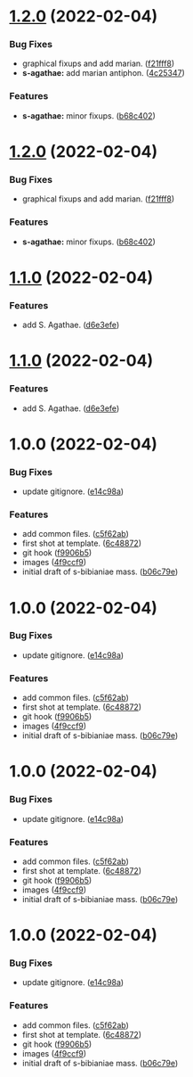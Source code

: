 # [1.2.0](https://github.com/2e0byo/StcuthbertsMasses/compare/v1.1.0...v1.2.0) (2022-02-04)


### Bug Fixes

* graphical fixups and add marian. ([f21fff8](https://github.com/2e0byo/StcuthbertsMasses/commit/f21fff81e68bfd3ac6789ece24decca20e20115f))
* **s-agathae:** add marian antiphon. ([4c25347](https://github.com/2e0byo/StcuthbertsMasses/commit/4c253473977ca54b8fe419963c8c700646584ecd))


### Features

* **s-agathae:** minor fixups. ([b68c402](https://github.com/2e0byo/StcuthbertsMasses/commit/b68c4027c131d23b7f2ce029a503b47258efc3e4))

# [1.2.0](https://github.com/2e0byo/StcuthbertsMasses/compare/v1.1.0...v1.2.0) (2022-02-04)


### Bug Fixes

* graphical fixups and add marian. ([f21fff8](https://github.com/2e0byo/StcuthbertsMasses/commit/f21fff81e68bfd3ac6789ece24decca20e20115f))


### Features

* **s-agathae:** minor fixups. ([b68c402](https://github.com/2e0byo/StcuthbertsMasses/commit/b68c4027c131d23b7f2ce029a503b47258efc3e4))

# [1.1.0](https://github.com/2e0byo/StcuthbertsMasses/compare/v1.0.0...v1.1.0) (2022-02-04)


### Features

* add S. Agathae. ([d6e3efe](https://github.com/2e0byo/StcuthbertsMasses/commit/d6e3efe7782a0eb6f3e7d07d8dd71cfb9af5cc26))

# [1.1.0](https://github.com/2e0byo/StcuthbertsMasses/compare/v1.0.0...v1.1.0) (2022-02-04)


### Features

* add S. Agathae. ([d6e3efe](https://github.com/2e0byo/StcuthbertsMasses/commit/d6e3efe7782a0eb6f3e7d07d8dd71cfb9af5cc26))

# 1.0.0 (2022-02-04)


### Bug Fixes

* update gitignore. ([e14c98a](https://github.com/2e0byo/StcuthbertsMasses/commit/e14c98a2438302c7101484d70acbff5125e88123))


### Features

* add common files. ([c5f62ab](https://github.com/2e0byo/StcuthbertsMasses/commit/c5f62ab57466cc06606d072f3a698f627af5ef4d))
* first shot at template. ([6c48872](https://github.com/2e0byo/StcuthbertsMasses/commit/6c48872727e01e004db9f56917dee45ef45419d2))
* git hook ([f9906b5](https://github.com/2e0byo/StcuthbertsMasses/commit/f9906b547baedf0e6247243f63168afee02e91cd))
* images ([4f9ccf9](https://github.com/2e0byo/StcuthbertsMasses/commit/4f9ccf980557b6751b8ea4d6f776e812b4958c9d))
* initial draft of s-bibianiae mass. ([b06c79e](https://github.com/2e0byo/StcuthbertsMasses/commit/b06c79ec9c4a2ccee0d8115ec0e245e2a4208caf))

# 1.0.0 (2022-02-04)


### Bug Fixes

* update gitignore. ([e14c98a](https://github.com/2e0byo/StcuthbertsMasses/commit/e14c98a2438302c7101484d70acbff5125e88123))


### Features

* add common files. ([c5f62ab](https://github.com/2e0byo/StcuthbertsMasses/commit/c5f62ab57466cc06606d072f3a698f627af5ef4d))
* first shot at template. ([6c48872](https://github.com/2e0byo/StcuthbertsMasses/commit/6c48872727e01e004db9f56917dee45ef45419d2))
* git hook ([f9906b5](https://github.com/2e0byo/StcuthbertsMasses/commit/f9906b547baedf0e6247243f63168afee02e91cd))
* images ([4f9ccf9](https://github.com/2e0byo/StcuthbertsMasses/commit/4f9ccf980557b6751b8ea4d6f776e812b4958c9d))
* initial draft of s-bibianiae mass. ([b06c79e](https://github.com/2e0byo/StcuthbertsMasses/commit/b06c79ec9c4a2ccee0d8115ec0e245e2a4208caf))

# 1.0.0 (2022-02-04)


### Bug Fixes

* update gitignore. ([e14c98a](https://github.com/2e0byo/StcuthbertsMasses/commit/e14c98a2438302c7101484d70acbff5125e88123))


### Features

* add common files. ([c5f62ab](https://github.com/2e0byo/StcuthbertsMasses/commit/c5f62ab57466cc06606d072f3a698f627af5ef4d))
* first shot at template. ([6c48872](https://github.com/2e0byo/StcuthbertsMasses/commit/6c48872727e01e004db9f56917dee45ef45419d2))
* git hook ([f9906b5](https://github.com/2e0byo/StcuthbertsMasses/commit/f9906b547baedf0e6247243f63168afee02e91cd))
* images ([4f9ccf9](https://github.com/2e0byo/StcuthbertsMasses/commit/4f9ccf980557b6751b8ea4d6f776e812b4958c9d))
* initial draft of s-bibianiae mass. ([b06c79e](https://github.com/2e0byo/StcuthbertsMasses/commit/b06c79ec9c4a2ccee0d8115ec0e245e2a4208caf))

# 1.0.0 (2022-02-04)


### Bug Fixes

* update gitignore. ([e14c98a](https://github.com/2e0byo/StcuthbertsMasses/commit/e14c98a2438302c7101484d70acbff5125e88123))


### Features

* add common files. ([c5f62ab](https://github.com/2e0byo/StcuthbertsMasses/commit/c5f62ab57466cc06606d072f3a698f627af5ef4d))
* first shot at template. ([6c48872](https://github.com/2e0byo/StcuthbertsMasses/commit/6c48872727e01e004db9f56917dee45ef45419d2))
* git hook ([f9906b5](https://github.com/2e0byo/StcuthbertsMasses/commit/f9906b547baedf0e6247243f63168afee02e91cd))
* images ([4f9ccf9](https://github.com/2e0byo/StcuthbertsMasses/commit/4f9ccf980557b6751b8ea4d6f776e812b4958c9d))
* initial draft of s-bibianiae mass. ([b06c79e](https://github.com/2e0byo/StcuthbertsMasses/commit/b06c79ec9c4a2ccee0d8115ec0e245e2a4208caf))
